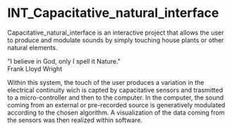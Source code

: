 # INT_Capacitative_natural_interface
Capacitative_natural_interface is an interactive project that allows the user to produce and modulate sounds by simply touching house plants or other natural elements.

"I believe in God, only I spell it Nature." <br/>
Frank Lloyd Wright

Within this system, the touch of the user produces a variation in the electrical continuity wich is capted by capacitative sensors and trasmitted to a micro-controller and then to the computer. In the computer, the sound coming from an external or pre-recorded source is generatively modulated according to the chosen algorithm. A visualization of the data coming from the sensors was then realized within software.
